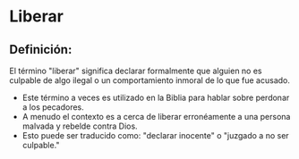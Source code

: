 # Liberar

## Definición: 

El término "liberar"  significa declarar formalmente que alguien no es culpable de algo ilegal o un comportamiento inmoral de lo que fue acusado.

* Este término a veces es utilizado en la Biblia  para hablar sobre perdonar a los pecadores.
* A menudo el contexto es a cerca de liberar erronéamente a una persona malvada y rebelde contra Dios.
* Esto puede ser traducido como: "declarar inocente" o "juzgado a no ser culpable."

